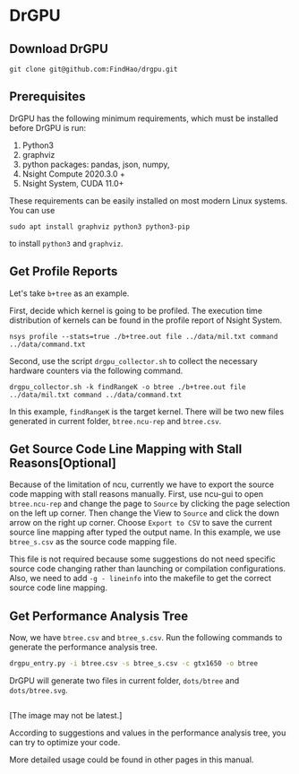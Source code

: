 # DrGPU


## Download DrGPU


```
git clone git@github.com:FindHao/drgpu.git
```



## Prerequisites

DrGPU has the following minimum requirements, which must be installed before DrGPU is run:

1. Python3
2. graphviz
3. python packages: pandas, json, numpy, 
4. Nsight Compute  2020.3.0 +
5. Nsight System, CUDA 11.0+

These requirements can be easily installed on most modern Linux systems. You can use 

```
sudo apt install graphviz python3 python3-pip 
```

to install `python3` and `graphviz`. 



## Get Profile Reports

Let's take `b+tree` as an example. 

First, decide which kernel is going to be profiled. The execution time distribution of kernels can be found in the profile report of Nsight System.

```
nsys profile --stats=true ./b+tree.out file ../data/mil.txt command ../data/command.txt
```

Second, use the script `drgpu_collector.sh` to collect the necessary hardware counters via the following command.

```
drgpu_collector.sh -k findRangeK -o btree ./b+tree.out file ../data/mil.txt command ../data/command.txt
```

In this example, `findRangeK` is the target kernel. There will be two new files generated in current folder, `btree.ncu-rep` and `btree.csv`.

## Get Source Code Line Mapping with Stall Reasons[Optional]

Because of the limitation of ncu, currently we have to export the source code mapping with stall reasons manually. First, use ncu-gui to open `btree.ncu-rep` and change the page to `Source` by clicking the page selection on the left up corner. Then change the View to `Source` and click the down arrow on the right up  corner. Choose `Export to CSV` to save the current source line mapping after typed the output name. In this example, we use `btree_s.csv` as the source code mapping file.

This file is not required because some suggestions do not need specific source code changing rather than launching or compilation configurations. Also, we need to add `-g - lineinfo` into the makefile to get the correct source code line mapping.

## Get Performance Analysis Tree

Now, we have `btree.csv` and `btree_s.csv`. Run the following commands to generate the performance analysis tree.

```bash
drgpu_entry.py -i btree.csv -s btree_s.csv -c gtx1650 -o btree
```

DrGPU will generate two files in current folder,  `dots/btree`  and `dots/btree.svg`.

![]()

[The image may not be latest.]

According to suggestions and values in the performance analysis tree, you can try to optimize your code.



More detailed usage could be found in other pages in this manual.
